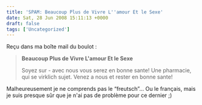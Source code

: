 ```yaml
---
title: 'SPAM: Beaucoup Plus de Vivre L''amour Et le Sexe'
date: Sat, 28 Jun 2008 15:11:13 +0000
draft: false
tags: ['Uncategorized']
---
```


Reçu dans ma boîte mail du boulot :

> **Beaucoup Plus de Vivre L'amour Et le Sexe**
> 
> Soyez sur - avec nous vous serez en bonne sante! Une pharmacie, qui se virklich sujet. Venez a nous et rester en bonne sante!

Malheureusement je ne comprends pas le “freutsch”… Ou le français, mais je suis presque sûr que je n'ai pas de problème pour ce dernier ;)